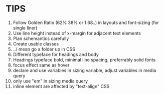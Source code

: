 # TIPS

1. Follow Golden Ratio (62% 38% or 1.68..) in layouts and font-sizing (for single liner)
2. Use line height instead of x-margin for adjacent text elements
3. Plan schemantics carefully
4. Create usable classes
5. ../ mean go a folder up in CSS
6. Different typeface for headings and body
7. Headings typeface bold, minimal line spacing, preferrably solid fonts
8. focus effect same as hover
9. declare and use variables in sizing variable, adjust variables in media query
10. only use "em" in sizing media query
11. inline element are affected by "text-align" CSS
